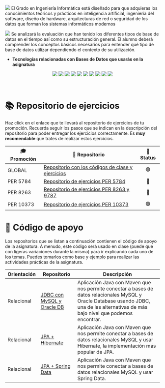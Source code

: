 <a href="https://www.unir.net/ingenieria/grado-informatica/"><img src="https://github.com/UnirCs/UnirCs/blob/feature/newReadme/GII_Header.png"></a>
El Grado en Ingeniería Informática está diseñado para que adquieras los conocimientos teóricos y prácticos en inteligencia artificial, ingeniería del software, diseño de hardware, arquitecturas de red o seguridad de los datos que forman los sistemas informáticos modernos

<a href="https://cms.unir.net/gii35_bases_de_datos_avanzadas"><img src="https://github.com/UnirCs/UnirCs/blob/feature/newReadme/BBDDA_Header.png"></a>
Se analizará la evaluación que han tenido los diferentes tipos de base de datos en el tiempo así como su estructuración general. El alumno deberá comprender los conceptos básicos necesarios para entender qué tipo de base de datos utilizar dependiendo el contexto de su utilización.

- **Tecnologías relacionadas con Bases de Datos que usarás en la asignatura**
<div align="center"> <img src="https://img.shields.io/badge/Oracle-F80000?style=for-the-badge&logo=Oracle&logoColor=white"/> <img src="https://img.shields.io/badge/MySQL-005C84?style=for-the-badge&logo=mysql&logoColor=white"/> <img src="https://img.shields.io/badge/Amazon%20DynamoDB-4053D6?style=for-the-badge&logo=Amazon%20DynamoDB&logoColor=white"/> <img src="https://img.shields.io/badge/MongoDB-4EA94B?style=for-the-badge&logo=mongodb&logoColor=white"/> <img src="https://img.shields.io/badge/Neo4j-018bff?style=for-the-badge&logo=neo4j&logoColor=white"/> <img src="https://img.shields.io/badge/Elastic_Search-005571?style=for-the-badge&logo=elasticsearch&logoColor=white"/> <img src="https://img.shields.io/badge/redis-%23DD0031.svg?&style=for-the-badge&logo=redis&logoColor=white"/> <img src="https://img.shields.io/badge/Hibernate-59666C?style=for-the-badge&logo=Hibernate&logoColor=white"/> <img src="https://img.shields.io/badge/OpenJDK-ED8B00?style=for-the-badge&logo=openjdk&logoColor=white"/> <img src="https://img.shields.io/badge/Railway-131415?style=for-the-badge&logo=railway&logoColor=white"/>
</div>
<br/><br/>

# 📚 Repositorio de ejercicios

Haz click en el enlace que te llevará al repositorio de ejercicios de tu promoción. Recuerda seguir los pasos que se indican en la descripción del repositorio para poder entregar los ejercicios correctamente. Es **muy recomendable** que trates de realizar estos ejercicios.

<div align="center">

| 🎓 Promoción | 🎁 Repositorio | 🚥 Status
|--|--|--|
| GLOBAL   | [Repositorio con los códigos de clase y ejercicios](https://github.com/UnirCs/BBDDA-GLOBAL) | <div align="center"> 🟢 </div>
| PER 5784 | [Repositorio de ejercicios PER 5784](https://github.com/UnirCs/BBDD-PER5784-2223) | <div align="center"> 🔴 </div>
| PER 8263 | [Repositorio de ejercicios PER 8263 y 9787](https://github.com/UnirCs/BBDD-PER8263-2324) | <div align="center"> 🔴 </div>
| PER 10373 | [Repositorio de ejercicios PER 10373](https://github.com/UnirCs/BBDDA-PER10373-2425) | <div align="center"> 🟢 </div>

</div>

# 🛟 Código de apoyo
Los repositorios que se listan a continuación contienen el código de apoyo de la asignatura. A menudo, este código será usado en clase (puede que con ligeras variaciones durante la misma) para ir explicando cada uno de los temas. Puedes tomarlos como base y ejemplo para realizar las actividades prácticas de la asignatura.

| Orientación | Repositorio | Descripción
|--|--|--|
| Relacional | [JDBC con MySQL y Oracle DB](https://github.com/UnirCs/bbdda-jdbc) |  Aplicación Java con Maven que nos permite conectar a bases de datos relacionales MySQL y Oracle Database usando JDBC, una de las alternativas de más bajo nivel que podemos encontrar.
| Relacional | [JPA + Hibernate](https://github.com/UnirCs/bbdda-hibernate) |  Aplicación Java con Maven que nos permite conectar a bases de datos relacionales MySQL y usar Hibernate, la implementación más popular de JPA.
| Relacional | [JPA + Spring Data](https://github.com/UnirCs/bbdda-spring-data) |  Aplicación Java con Maven que nos permite conectar a bases de datos relacionales MySQL y usar Spring Data.
